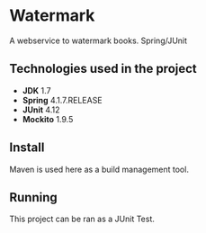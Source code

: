 # Watermark
A webservice to watermark books. Spring/JUnit

## Technologies used in the project
* **JDK** 1.7
* **Spring** 4.1.7.RELEASE
* **JUnit** 4.12
* **Mockito** 1.9.5

## Install
Maven is used here as a build management tool.

## Running
This project can be ran as a JUnit Test.
